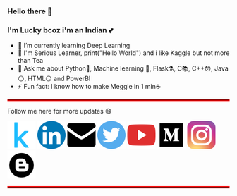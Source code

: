
<!--
**taruntiwarihp/TarunTiwariHp** is a ✨ _special_ ✨ repository because its `README.md` (this file) appears on your GitHub profile.

Here are some ideas to get you started:


- 👯 I’m looking to collaborate on ...
- 🤔 I’m looking for help with ..
- 📫 How to reach me: 
- 😄 Pronouns: .

Tarun Tiwari, [18.08.20 11:18]
-->
### Hello there 👋
### I'm Lucky bcoz i'm an Indian 💕
* 🔭 I’m currently learning Deep Learning
* 🌱 I'm Serious Learner, print("Hello World") and i like Kaggle but not more than Tea
* 💬 Ask me about Python🐍, Machine learning 🤖, Flask⚗️, C📚, C++😳, Java😶, HTML😏 and PowerBI  
* ⚡ Fun fact: I know how to make Meggie in 1 min☕
<hr style="border: 2px solid red;" />

Follow me here for more updates 😄

[<img src='https://github.com/taruntiwarihp/TarunTiwariHp/blob/master/iconfinder_189_Kaggle_logo_logos_4373210.png'>](https://www.kaggle.com/taruntiwarihp)
[<img src='https://github.com/taruntiwarihp/TarunTiwariHp/blob/master/iconfinder_linkedin_834713.png'>](https://www.linkedin.com/in/tarun-tiwari-3170a8120/)
[<img src='https://github.com/taruntiwarihp/TarunTiwariHp/blob/master/iconfinder_mail-24_103176.png'>](https://github.com/taruntiwarihp/TarunTiwariHp/blob/master/mail.txt)
[<img src='https://github.com/taruntiwarihp/TarunTiwariHp/blob/master/iconfinder_twitter_834708%20(1).png'>](https://twitter.com/TarunTiwari_hp)
[<img src='https://github.com/taruntiwarihp/TarunTiwariHp/blob/master/iconfinder_youtube_317714.png'>](https://youtu.be/zKNXHluHneU)
[<img src='https://github.com/taruntiwarihp/TarunTiwariHp/blob/master/iconfinder_Medium_3721675%20(1).png'>](https://medium.com/@taruntiwari.hp/phishing-sites-predictor-using-fastapi-2b5de0272f0?sk=b58399a8830153aebca8bc1dc8a5ca31)
[<img src='https://github.com/taruntiwarihp/TarunTiwariHp/blob/master/iconfinder_25_social_2609558%20(2).png'>](https://www.instagram.com/tarun_tiwari.007/)
[<img src='https://github.com/taruntiwarihp/TarunTiwariHp/blob/master/iconfinder_65-blogger_104438.png'>](https://glephanttimes.blogspot.com/2020/06/khush-raho.html?m=1)
<hr style="border: 2px solid red;" />
